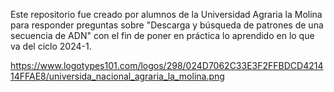 Este repositorio fue creado por alumnos de la Universidad Agraria la Molina para responder preguntas sobre "Descarga y búsqueda de patrones de una secuencia de ADN" con el fin de poner en práctica lo aprendido en lo que va del ciclo 2024-1.



https://www.logotypes101.com/logos/298/024D7062C33E3F2FFBDCD421414FFAE8/universida_nacional_agraria_la_molina.png
